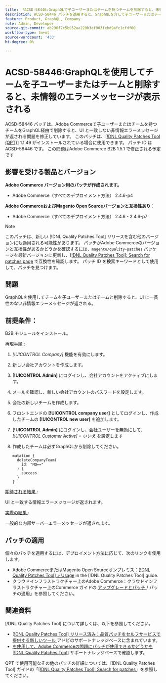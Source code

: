 ```yaml
---
title: 「ACSD-58446:GraphQLで子ユーザーまたはチームを持つチームを削除すると、未情報のエラーメッセージが表示される」
description: ACSD-58446 パッチを適用すると、GraphQLを介して子ユーザーまたはチームを持つチームを削除すると、UI に一致しない非情報エラーメッセージが返されるAdobe Commerceの問題が修正されます。
feature: Product, GraphQL, Company
role: Admin, Developer
source-git-commit: ab290f7c5b052aa220b3ef003febd9afc1cfdf00
workflow-type: tm+mt
source-wordcount: '433'
ht-degree: 0%

---
```


# ACSD-58446:GraphQLを使用してチームを子ユーザーまたはチームと削除すると、未情報のエラーメッセージが表示される

ACSD-58446 パッチは、Adobe Commerceで子ユーザーまたはチームを持つチームをGraphQL経由で削除すると、UI と一致しない非情報エラーメッセージが返される問題を修正しています。 このパッチは、[[!DNL Quality Patches Tool (QPT)]](/help/announcements/adobe-commerce-announcements/magento-quality-patches-released-new-tool-to-self-serve-quality-patches.md) 1.1.49 がインストールされている場合に使用できます。 パッチ ID は ACSD-58446 です。 この問題はAdobe Commerce B2B 1.5.1 で修正される予定です

## 影響を受ける製品とバージョン

**Adobe Commerce バージョン用のパッチが作成されます。**

* Adobe Commerce（すべてのデプロイメント方法） 2.4.6-p4

**Adobe CommerceおよびMagento Open Sourceバージョンと互換性あり：**

* Adobe Commerce（すべてのデプロイメント方法） 2.4.6 - 2.4.6-p7

>[!NOTE]
>
>このパッチは、新しい [!DNL Quality Patches Tool] リリースを含む他のバージョンにも適用される可能性があります。 パッチがAdobe Commerceのバージョンと互換性があるかどうかを確認するには、`magento/quality-patches` パッケージを最新バージョンに更新し、[[!DNL Quality Patches Tool]: Search for patches page](https://experienceleague.adobe.com/tools/commerce-quality-patches/index.html) で互換性を確認します。 パッチ ID を検索キーワードとして使用して、パッチを見つけます。

## 問題

GraphQLを使用してチームを子ユーザーまたはチームと削除すると、UI に一貫性のない非情報エラーメッセージが返される。

## 前提条件：

B2B モジュールをインストール。

<u> 再現手順 </u>:

1. *[!UICONTROL Company]* 機能を有効にします。
1. 新しい会社アカウントを作成します。
1. **[!UICONTROL Admin]** にログインし、会社アカウントをアクティブにします。
1. メールを確認し、新しい会社アカウントのパスワードを設定します。
1. 会社の新しいチームを作成します。
1. フロントエンドの **[!UICONTROL company user]** としてログインし、作成したチームの **[!UICONTROL new user]** を追加します。
1. **[!UICONTROL Admin]** にログインし、会社ユーザーを無効にして、*[!UICONTROL Customer Active]* = *いいえ* を設定します
1. 作成したチームは必ずGraphQLから削除してください。

   ```
   mutation {
     deleteCompanyTeam(
       id: "MQ=="
     ) {
       success
     }
   }
   ```

<u> 期待される結果 </u>:

UI と一致する情報エラーメッセージが返されます。

<u> 実際の結果 </u>:

一般的な内部サーバーエラーメッセージが返されます。

## パッチの適用

個々のパッチを適用するには、デプロイメント方法に応じて、次のリンクを使用します。

* Adobe CommerceまたはMagento Open Sourceオンプレミス：[[!DNL Quality Patches Tool] > Usage](https://experienceleague.adobe.com/docs/commerce-operations/tools/quality-patches-tool/usage.html) in the [!DNL Quality Patches Tool] guide.
* クラウドインフラストラクチャー上のAdobe Commerce：クラウドインフラストラクチャー上のCommerce ガイドの [ アップグレードとパッチ ](https://experienceleague.adobe.com/docs/commerce-cloud-service/user-guide/develop/upgrade/apply-patches.html)/ パッチの適用」を参照してください。

## 関連資料

[!DNL Quality Patches Tool] について詳しくは、以下を参照してください。

* [[!DNL Quality Patches Tool]  リリース済み：品質パッチをセルフサービスで提供する新しいツール ](/help/announcements/adobe-commerce-announcements/magento-quality-patches-released-new-tool-to-self-serve-quality-patches.md) アドビのサポートナレッジベースに含まれています。
* [ を使用して、Adobe Commerceの問題にパッチが使用できるかどうかを  [!DNL Quality Patches Tool]](/help/support-tools/patches-available-in-qpt-tool/check-patch-for-magento-issue-with-magento-quality-patches.md) サポートナレッジベースで確認します。

QPT で使用可能なその他のパッチの詳細については、[!DNL Quality Patches Tool] ガイドの「[[!DNL Quality Patches Tool]: Search for patches](https://experienceleague.adobe.com/tools/commerce-quality-patches/index.html)」を参照してください。

